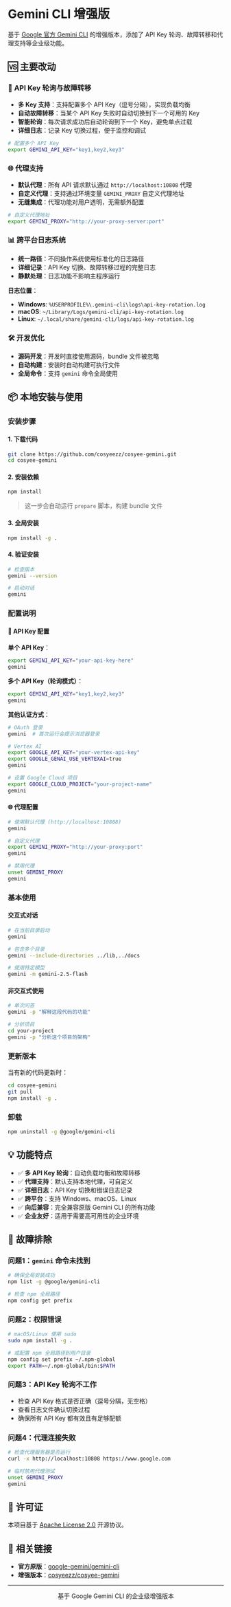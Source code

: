 # Gemini CLI 增强版

基于 [Google 官方 Gemini CLI](https://github.com/google-gemini/gemini-cli) 的增强版本，添加了 API Key 轮询、故障转移和代理支持等企业级功能。

## 🆚 主要改动

### 🔄 **API Key 轮询与故障转移**
- **多 Key 支持**：支持配置多个 API Key（逗号分隔），实现负载均衡
- **自动故障转移**：当某个 API Key 失败时自动切换到下一个可用的 Key
- **智能轮询**：每次请求成功后自动轮询到下一个 Key，避免单点过载
- **详细日志**：记录 Key 切换过程，便于监控和调试

```bash
# 配置多个 API Key
export GEMINI_API_KEY="key1,key2,key3"
```

### 🌐 **代理支持**
- **默认代理**：所有 API 请求默认通过 `http://localhost:10808` 代理
- **自定义代理**：支持通过环境变量 `GEMINI_PROXY` 自定义代理地址
- **无缝集成**：代理功能对用户透明，无需额外配置

```bash
# 自定义代理地址
export GEMINI_PROXY="http://your-proxy-server:port"
```

### 📊 **跨平台日志系统**
- **统一路径**：不同操作系统使用标准化的日志路径
- **详细记录**：API Key 切换、故障转移过程的完整日志
- **静默处理**：日志功能不影响主程序运行

**日志位置**：
- **Windows**: `%USERPROFILE%\.gemini-cli\logs\api-key-rotation.log`
- **macOS**: `~/Library/Logs/gemini-cli/api-key-rotation.log`
- **Linux**: `~/.local/share/gemini-cli/logs/api-key-rotation.log`

### 🛠️ **开发优化**
- **源码开发**：开发时直接使用源码，bundle 文件被忽略
- **自动构建**：安装时自动构建可执行文件
- **全局命令**：支持 `gemini` 命令全局使用

## 📦 本地安装与使用

### 安装步骤

#### 1. 下载代码
```bash
git clone https://github.com/cosyeezz/cosyee-gemini.git
cd cosyee-gemini
```

#### 2. 安装依赖
```bash
npm install
```
> 这一步会自动运行 `prepare` 脚本，构建 bundle 文件

#### 3. 全局安装
```bash
npm install -g .
```

#### 4. 验证安装
```bash
# 检查版本
gemini --version

# 启动对话
gemini
```

### 配置说明

#### 🔑 API Key 配置

**单个 API Key**：
```bash
export GEMINI_API_KEY="your-api-key-here"
gemini
```

**多个 API Key（轮询模式）**：
```bash
export GEMINI_API_KEY="key1,key2,key3"
gemini
```

**其他认证方式**：
```bash
# OAuth 登录
gemini  # 首次运行会提示浏览器登录

# Vertex AI
export GOOGLE_API_KEY="your-vertex-api-key"
export GOOGLE_GENAI_USE_VERTEXAI=true
gemini

# 设置 Google Cloud 项目
export GOOGLE_CLOUD_PROJECT="your-project-name"
gemini
```

#### 🌐 代理配置

```bash
# 使用默认代理 (http://localhost:10808)
gemini

# 自定义代理
export GEMINI_PROXY="http://your-proxy:port"
gemini

# 禁用代理
unset GEMINI_PROXY
gemini
```

### 基本使用

#### 交互式对话
```bash
# 在当前目录启动
gemini

# 包含多个目录
gemini --include-directories ../lib,../docs

# 使用特定模型
gemini -m gemini-2.5-flash
```

#### 非交互式使用
```bash
# 单次问答
gemini -p "解释这段代码的功能"

# 分析项目
cd your-project
gemini -p "分析这个项目的架构"
```

### 更新版本

当有新的代码更新时：

```bash
cd cosyee-gemini
git pull
npm install -g .
```

### 卸载

```bash
npm uninstall -g @google/gemini-cli
```

## 💡 功能特点

- ✅ **多 API Key 轮询**：自动负载均衡和故障转移
- ✅ **代理支持**：默认支持本地代理，可自定义
- ✅ **详细日志**：API Key 切换和错误日志记录
- ✅ **跨平台**：支持 Windows、macOS、Linux
- ✅ **向后兼容**：完全兼容原版 Gemini CLI 的所有功能
- ✅ **企业友好**：适用于需要高可用性的企业环境

## 🐛 故障排除

### 问题1：`gemini` 命令未找到
```bash
# 确保全局安装成功
npm list -g @google/gemini-cli

# 检查 npm 全局路径
npm config get prefix
```

### 问题2：权限错误
```bash
# macOS/Linux 使用 sudo
sudo npm install -g .

# 或配置 npm 全局路径到用户目录
npm config set prefix ~/.npm-global
export PATH=~/.npm-global/bin:$PATH
```

### 问题3：API Key 轮询不工作
- 检查 API Key 格式是否正确（逗号分隔，无空格）
- 查看日志文件确认切换过程
- 确保所有 API Key 都有效且有足够配额

### 问题4：代理连接失败
```bash
# 检查代理服务器是否运行
curl -x http://localhost:10808 https://www.google.com

# 临时禁用代理测试
unset GEMINI_PROXY
gemini
```

## 📄 许可证

本项目基于 [Apache License 2.0](LICENSE) 开源协议。

## 🔗 相关链接

- **官方原版**：[google-gemini/gemini-cli](https://github.com/google-gemini/gemini-cli)
- **增强版本**：[cosyeezz/cosyee-gemini](https://github.com/cosyeezz/cosyee-gemini)

---

<p align="center">
  基于 Google Gemini CLI 的企业级增强版本
</p>
